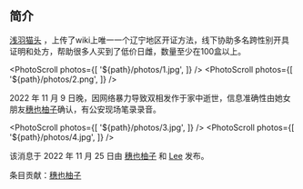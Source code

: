 ## 简介

[浅羽猫头](https://twitter.com/homoyamakaze) ，上传了wiki上唯一一个辽宁地区开证方法，线下协助多名跨性别开具证明和处方，帮助很多人买到了低价日雌，数量至少在100盒以上。

<PhotoScroll photos={[ '${path}/photos/1.jpg', ]} />  <PhotoScroll photos={[ '${path}/photos/2.png', ]} />

2022 年 11 月 9 日晚，因网络暴力导致双相发作于家中逝世，信息准确性由她女朋友[穗也柚子](https://twitter.com/YuzuTvT)确认，有公安现场笔录录音。

<PhotoScroll photos={[ '${path}/photos/3.jpg', ]} />  <PhotoScroll photos={[ '${path}/photos/4.jpg', ]} />

该消息于 2022 年 11 月 25 日由 [穗也柚子](https://twitter.com/YuzuTvT) 和 [Lee](https://twitter.com/rbqwansui) 发布。

条目贡献：[穗也柚子](https://twitter.com/YuzuTvT)
